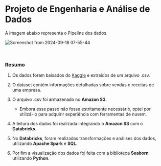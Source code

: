 <h1>Projeto de Engenharia e Análise de Dados</h1>
<p>A imagem abaixo representa o Pipeline dos dados.</p>

![Screenshot from 2024-09-18 07-55-44](https://github.com/user-attachments/assets/9aed1e49-c3e5-421b-952c-3c6574800aaf)

<br>
<h3>Resumo</h3>

1. Os dados foram baixados do <a href="https://www.kaggle.com/datasets/abdullah0a/retail-sales-data-with-seasonal-trends-and-marketing">Kaggle</a> e extraídos de um arquivo .csv.

2. O dataset contém informações detalhadas sobre vendas e receitas de uma empresa.
   
3. O arquivo .csv foi armazenado no **Amazon S3**.
     - Embora esse passo não fosse estritamente necessário, optei por utilizá-lo para adquirir experiência com ferramentas de nuvem.

4. A leitura dos dados foi realizada integrando o **Amazon S3** com o **Databricks**.
  
5. No **Databricks**, foram realizadas transformações e análises dos dados, utilizando **Apache Spark** e **SQL**.

6. Por fim a visualização dos dados foi feita com a biblioteca **Seaborn** utilizando **Python**.
